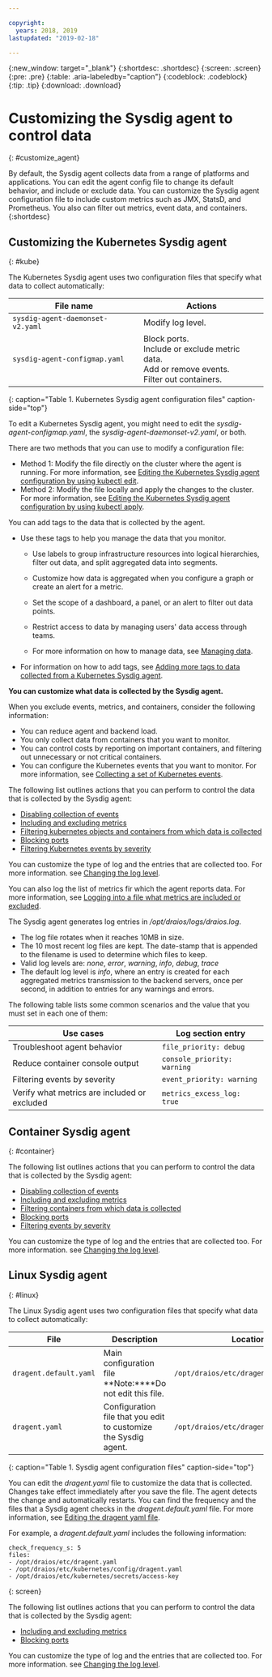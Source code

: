 ```yaml
---

copyright:
  years: 2018, 2019
lastupdated: "2019-02-18"

---
```


{:new_window: target="_blank"}
{:shortdesc: .shortdesc}
{:screen: .screen}
{:pre: .pre}
{:table: .aria-labeledby="caption"}
{:codeblock: .codeblock}
{:tip: .tip}
{:download: .download}

# Customizing the Sysdig agent to control data
{: #customize_agent}

By default, the Sysdig agent collects data from a range of platforms and applications. You can edit the agent config file to change its default behavior, and include or exclude data. You can customize the Sysdig agent configuration file to include custom metrics such as JMX, StatsD, and Prometheus. You also can filter out metrics, event data, and containers.
{:shortdesc}

## Customizing the Kubernetes Sysdig agent
{: #kube}

The Kubernetes Sysdig agent uses two configuration files that specify what data to collect automatically:

| File name                        | Actions           |
|----------------------------------|-------------------|
| `sysdig-agent-daemonset-v2.yaml` | Modify log level. |
| `sysdig-agent-configmap.yaml`    | Block ports. </br>Include or exclude metric data. </br>Add or remove events. </br>Filter out containers. |
{: caption="Table 1. Kubernetes Sysdig agent configuration files" caption-side="top"} 

To edit a Kubernetes Sysdig agent, you might need to edit the *sysdig-agent-configmap.yaml*, the *sysdig-agent-daemonset-v2.yaml*, or both.

There are two methods that you can use to modify a configuration file:
* Method 1: Modify the file directly on the cluster where the agent is running. For more information, see [Editing the Kubernetes Sysdig agent configuration by using kubectl edit](/docs/services/Monitoring-with-Sysdig/change_kube_agent.html#change_kube_agent_edit_kube_agent_method1).
* Method 2: Modify the file locally and apply the changes to the cluster. For more information, see [Editing the Kubernetes Sysdig agent configuration by using kubectl apply](/docs/services/Monitoring-with-Sysdig/change_kube_agent.html#change_kube_agent_edit_kube_agent_method2).

You can add tags to the data that is collected by the agent. 
* Use these tags to help you manage the data that you monitor. 

    * Use labels to group infrastructure resources into logical hierarchies, filter out data, and split aggregated data into segments. 
    
    * Customize how data is aggregated when you configure a graph or create an alert for a metric. 
    
    * Set the scope of a dashboard, a panel, or an alert to filter out data points. 
    
    * Restrict access to data by managing users' data access through teams. 
    
    * For more information on how to manage data, see [Managing data](/docs/services/Monitoring-with-Sysdig/manage.html#manage).

* For information on how to add tags, see [Adding more tags to data collected from a Kubernetes Sysdig agent](/docs/services/Monitoring-with-Sysdig/change_kube_agent.html#change_kube_agent_add_tags). 


**You can customize what data is collected by the Sysdig agent.** 

When you exclude events, metrics, and containers, consider the following information:
* You can reduce agent and backend load.
* You only collect data from containers that you want to monitor.
* You can control costs by reporting on important containers, and filtering out unnecessary or not critical containers.
* You can configure the Kubernetes events that you want to monitor. For more information, see [Collecting a set of Kubernetes events](/docs/services/Monitoring-with-Sysdig/change_kube_agent.html#change_kube_agent_collect_events).

The following list outlines actions that you can perform to control the data that is collected by the Sysdig agent:
* [Disabling collection of events](/docs/services/Monitoring-with-Sysdig/change_kube_agent.html#change_kube_agent_disable_events)
* [Including and excluding metrics](/docs/services/Monitoring-with-Sysdig/change_kube_agent.html#change_kube_agent_inc_exc_metrics)
* [Filtering kubernetes objects and containers from which data is collected](/docs/services/Monitoring-with-Sysdig/change_kube_agent.html#change_kube_agent_filter_data)
* [Blocking ports](/docs/services/Monitoring-with-Sysdig/change_kube_agent.html#change_kube_agent_block_ports)
* [Filtering Kubernetes events by severity](/docs/services/Monitoring-with-Sysdig/change_kube_agent.html#change_kube_agent_filterby_severity)

You can customize the type of log and the entries that are collected too. For more information. see [Changing the log level](/docs/services/Monitoring-with-Sysdig/change_kube_agent.html#change_kube_agent_log_level).

You can also log the list of metrics fir which the agent reports data. For more information, see [Logging into a file what metrics are included or excluded](/docs/services/Monitoring-with-Sysdig/change_kube_agent.html#change_kube_agent_log_metrics).

The Sysdig agent generates log entries in */opt/draios/logs/draios.log*. 
* The log file rotates when it reaches 10MB in size.
* The 10 most recent log files are kept. The date-stamp that is appended to the filename is used to determine which files to keep.
* Valid log levels are: *none*, *error*, *warning*, *info*, *debug*, *trace*
* The default log level is *info*, where an entry is created for each aggregated metrics transmission to the backend servers, once per second, in addition to entries for any warnings and errors.

The following table lists some common scenarios and the value that you must set in each one of them:

| Use cases                                     | Log section entry           |
|-----------------------------------------------|-----------------------------|
| Troubleshoot agent behavior                   | `file_priority: debug`      |
| Reduce container console output               | `console_priority: warning` |
| Filtering events by severity                  | `event_priority: warning`   |
| Verify what metrics are included or excluded  | `metrics_excess_log: true`  |

## Container Sysdig agent
{: #container}


The following list outlines actions that you can perform to control the data that is collected by the Sysdig agent:
* [Disabling collection of events](/docs/services/Monitoring-with-Sysdig/change_container_agent.html#change_container_agent_disable_events)
* [Including and excluding metrics](/docs/services/Monitoring-with-Sysdig/change_container_agent.html#change_container_agent_inc_exc_metrics)
* [Filtering containers from which data is collected](/docs/services/Monitoring-with-Sysdig/change_container_agent.html#change_container_agent_collect_docker_events)
* [Blocking ports](/docs/services/Monitoring-with-Sysdig/change_container_agent.html#change_container_agent_block_ports)
* [Filtering events by severity](/docs/services/Monitoring-with-Sysdig/change_container_agent.html#change_container_agent_filterby_severity)

You can customize the type of log and the entries that are collected too. For more information. see [Changing the log level](/docs/services/Monitoring-with-Sysdig/change_container_agent.html#change_container_agent_log_level).



## Linux Sysdig agent
{: #linux}

The Linux Sysdig agent uses two configuration files that specify what data to collect automatically:

| File                   | Description                                                     | Location                                |
|------------------------|-----------------------------------------------------------------|-----------------------------------------|
| `dragent.default.yaml` | Main configuration file </br>**Note:****Do not edit this file.  | `/opt/draios/etc/dragent.default.yaml`  |
| `dragent.yaml`         | Configuration file that you edit to customize the Sysdig agent. | `/opt/draios/etc/dragent.yaml`          |
{: caption="Table 1. Sysdig agent configuration files" caption-side="top"} 

You can edit the *dragent.yaml* file to customize the data that is collected. Changes take effect immediately after you save the file. The agent detects the change and automatically restarts. You can find the frequency and the files that a Sysdig agent checks in the *dragent.default.yaml* file. For more information, see [Editing the dragent yaml file](/docs/services/Monitoring-with-Sysdig/change_agent.html#change_linux_agent_edit_agent).

For example, a *dragent.default.yaml* includes the following information:

```
check_frequency_s: 5
files:
- /opt/draios/etc/dragent.yaml
- /opt/draios/etc/kubernetes/config/dragent.yaml
- /opt/draios/etc/kubernetes/secrets/access-key
```
{: screen}

The following list outlines actions that you can perform to control the data that is collected by the Sysdig agent:
* [Including and excluding metrics](/docs/services/Monitoring-with-Sysdig/change_agent.html#change_linux_agent_inc_exc_metrics)
* [Blocking ports](/docs/services/Monitoring-with-Sysdig/change_agent.html#change_linux_agent_block_ports)

You can customize the type of log and the entries that are collected too. For more information. see [Changing the log level](/docs/services/Monitoring-with-Sysdig/change_agent.html#change_linux_agent_log_level).


